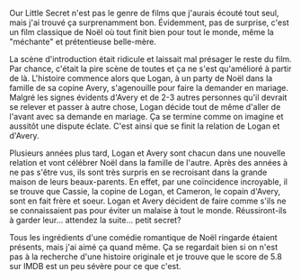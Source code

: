 Our Little Secret n'est pas le genre de films que j'aurais écouté tout seul, mais j'ai trouvé ça surprenamment bon. Évidemment, pas de surprise, c'est un film classique de Noël où tout finit bien pour tout le monde, même la "méchante" et prétentieuse belle-mère.

La scène d'introduction était ridicule et laissait mal présager le reste du film. Par chance, c'était la pire scène de toutes et ça ne s'est qu'amélioré à partir de là. L'histoire commence alors que Logan, à un party de Noël dans la famille de sa copine Avery, s'agenouille pour faire la demander en mariage. Malgré les signes évidents d'Avery et de 2-3 autres personnes qu'il devrait se relever et passer à autre chose, Logan décide tout de même d'aller de l'avant avec sa demande en mariage. Ça se termine comme on imagine et aussitôt une dispute éclate. C'est ainsi que se finit la relation de Logan et d'Avery.

Plusieurs années plus tard, Logan et Avery sont chacun dans une nouvelle relation et vont célébrer Noël dans la famille de l'autre. Après des années à ne pas s'être vus, ils sont très surpris en se recroisant dans la grande maison de leurs beaux-parents. En effet, par une coïncidence incroyable, il se trouve que Cassie, la copine de Logan, et Cameron, le copain d'Avery, sont en fait frère et soeur. Logan et Avery décident de faire comme s'ils ne se connaissaient pas pour éviter un malaise à tout le monde. Réussiront-ils à garder leur... attendez la suite... petit secret?

Tous les ingrédients d'une comédie romantique de Noël ringarde étaient présents, mais j'ai aimé ça quand même. Ça se regardait bien si on n'est pas à la recherche d'une histoire originale et je trouve que le score de 5.8 sur IMDB est un peu sévère pour ce que c'est.
